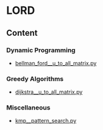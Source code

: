 # LORD

## Content

### Dynamic Programming
* [bellman_ford__u_to_all_matrix.py](/ALGO/graph/dp__bellman_ford__u_to_all_matrix.py)

### Greedy Algorithms
* [dijkstra__u_to_all_matrix.py](/ALGO/graph/gy__dijkstra__u_to_all_matrix.py)

### Miscellaneous
* [kmp__pattern_search.py](/ALGO/pattern_searching/kmp__pattern_search.py)